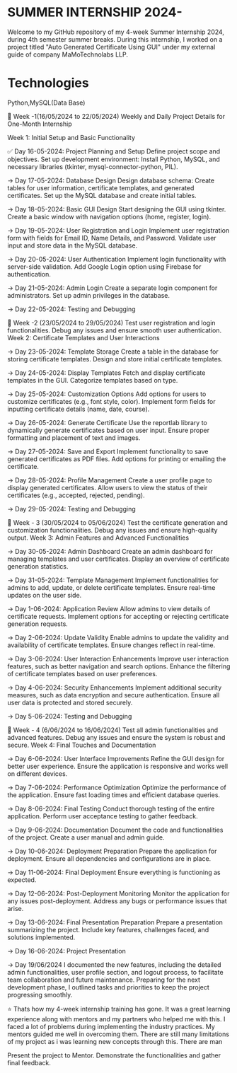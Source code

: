 # SUMMER INTERNSHIP 2024-
Welcome to my GitHub repository of my 4-week Summer Internship 2024, during 4th semester summer breaks. During this internship, I worked on a project titled "Auto Generated Certificate Using GUI" under my external guide of company MaMoTechnolabs LLP.

# Technologies 
Python,MySQL(Data Base)

📅 Week -1(16/05/2024 to 22/05/2024)
Weekly and Daily Project Details for One-Month Internship

Week 1: Initial Setup and Basic Functionality

✅ Day 16-05-2024: Project Planning and Setup
Define project scope and objectives.
Set up development environment: Install Python, MySQL, and necessary libraries (tkinter, mysql-connector-python, PIL).
 
 -> Day 17-05-2024: Database Design
Design database schema: Create tables for user information, certificate templates, and generated certificates.
Set up the MySQL database and create initial tables.

 -> Day 18-05-2024: Basic GUI Design
Start designing the GUI using tkinter.
Create a basic window with navigation options (home, register, login).

 -> Day 19-05-2024: User Registration and Login
Implement user registration form with fields for Email ID, Name Details, and Password.
Validate user input and store data in the MySQL database.
 
 -> Day 20-05-2024: User Authentication
Implement login functionality with server-side validation.
Add Google Login option using Firebase for authentication.

 -> Day 21-05-2024: Admin Login
Create a separate login component for administrators.
Set up admin privileges in the database.

 -> Day 22-05-2024: Testing and Debugging

 
📅 Week -2 (23/05/2024 to 29/05/2024)
Test user registration and login functionalities.
Debug any issues and ensure smooth user authentication.
Week 2: Certificate Templates and User Interactions
 
 -> Day 23-05-2024: Template Storage
Create a table in the database for storing certificate templates.
Design and store initial certificate templates.
 
 -> Day 24-05-2024: Display Templates
Fetch and display certificate templates in the GUI.
Categorize templates based on type.
 
 -> Day 25-05-2024: Customization Options
Add options for users to customize certificates (e.g., font style, color).
Implement form fields for inputting certificate details (name, date, course).
 
 -> Day 26-05-2024: Generate Certificate
Use the reportlab library to dynamically generate certificates based on user input.
Ensure proper formatting and placement of text and images.

 -> Day 27-05-2024: Save and Export
Implement functionality to save generated certificates as PDF files.
Add options for printing or emailing the certificate.

 -> Day 28-05-2024: Profile Management
Create a user profile page to display generated certificates.
Allow users to view the status of their certificates (e.g., accepted, rejected, pending).

 -> Day 29-05-2024: Testing and Debugging

 
📅 Week - 3 (30/05/2024 to 05/06/2024)
Test the certificate generation and customization functionalities.
Debug any issues and ensure high-quality output.
Week 3: Admin Features and Advanced Functionalities

 -> Day 30-05-2024: Admin Dashboard
Create an admin dashboard for managing templates and user certificates.
Display an overview of certificate generation statistics.

 -> Day 31-05-2024: Template Management
Implement functionalities for admins to add, update, or delete certificate templates.
Ensure real-time updates on the user side.

 -> Day 1-06-2024: Application Review
Allow admins to view details of certificate requests.
Implement options for accepting or rejecting certificate generation requests.

 -> Day 2-06-2024: Update Validity
Enable admins to update the validity and availability of certificate templates.
Ensure changes reflect in real-time.

 -> Day 3-06-2024: User Interaction Enhancements
Improve user interaction features, such as better navigation and search options.
Enhance the filtering of certificate templates based on user preferences.

 -> Day 4-06-2024: Security Enhancements
Implement additional security measures, such as data encryption and secure authentication.
Ensure all user data is protected and stored securely.

 -> Day 5-06-2024: Testing and Debugging

 
📅 Week - 4 (6/06/2024 to 16/06/2024)
Test all admin functionalities and advanced features.
Debug any issues and ensure the system is robust and secure.
Week 4: Final Touches and Documentation

-> Day 6-06-2024: User Interface Improvements
Refine the GUI design for better user experience.
Ensure the application is responsive and works well on different devices.

 -> Day 7-06-2024: Performance Optimization
Optimize the performance of the application.
Ensure fast loading times and efficient database queries.

 -> Day 8-06-2024: Final Testing
Conduct thorough testing of the entire application.
Perform user acceptance testing to gather feedback.

 -> Day 9-06-2024: Documentation
Document the code and functionalities of the project.
Create a user manual and admin guide.

 -> Day 10-06-2024: Deployment Preparation
Prepare the application for deployment.
Ensure all dependencies and configurations are in place.

 -> Day 11-06-2024: Final Deployment
Ensure everything is functioning as expected.

 -> Day 12-06-2024: Post-Deployment Monitoring
Monitor the application for any issues post-deployment.
Address any bugs or performance issues that arise.

 -> Day 13-06-2024: Final Presentation Preparation
Prepare a presentation summarizing the project.
Include key features, challenges faced, and solutions implemented.

 -> Day 16-06-2024: Project Presentation

 -> Day 19/06/2024
 I documented the new features, including the detailed admin functionalities, user profile section, and logout process, to facilitate team collaboration and future maintenance. Preparing for the next development phase, I outlined tasks and priorities to keep the project progressing smoothly.

⭐ Thats how my 4-week internship training has gone. It was a great learning experience along with mentors and my partners who helped me with this. I faced a lot of problems during implementing the industry practices. My mentors guided me well in overcoming them. There are still many limitations of my project as i was learning new concepts through this. There are man

Present the project to Mentor.
Demonstrate the functionalities and gather final feedback.
